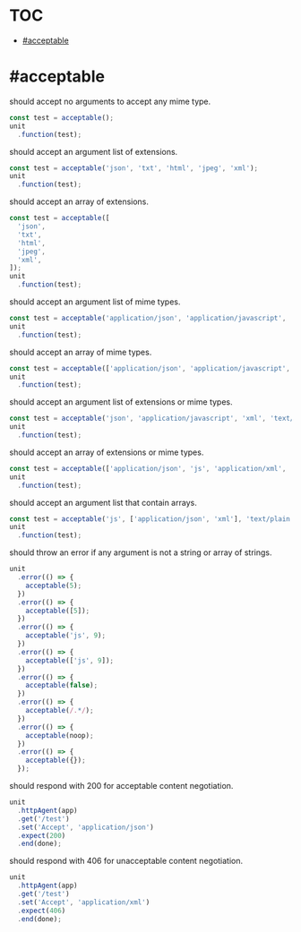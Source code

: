 # TOC
   - [#acceptable](#acceptable)
<a name=""></a>
 
<a name="acceptable"></a>
# #acceptable
should accept no arguments to accept any mime type.

```js
const test = acceptable();
unit
  .function(test);
```

should accept an argument list of extensions.

```js
const test = acceptable('json', 'txt', 'html', 'jpeg', 'xml');
unit
  .function(test);
```

should accept an array of extensions.

```js
const test = acceptable([
  'json',
  'txt',
  'html',
  'jpeg',
  'xml',
]);
unit
  .function(test);
```

should accept an argument list of mime types.

```js
const test = acceptable('application/json', 'application/javascript', 'text/plain');
unit
  .function(test);
```

should accept an array of mime types.

```js
const test = acceptable(['application/json', 'application/javascript', 'text/plain']);
unit
  .function(test);
```

should accept an argument list of extensions or mime types.

```js
const test = acceptable('json', 'application/javascript', 'xml', 'text/plain');
unit
  .function(test);
```

should accept an array of extensions or mime types.

```js
const test = acceptable(['application/json', 'js', 'application/xml', 'txt']);
unit
  .function(test);
```

should accept an argument list that contain arrays.

```js
const test = acceptable('js', ['application/json', 'xml'], 'text/plain');
unit
  .function(test);
```

should throw an error if any argument is not a string or array of strings.

```js
unit
  .error(() => {
    acceptable(5);
  })
  .error(() => {
    acceptable([5]);
  })
  .error(() => {
    acceptable('js', 9);
  })
  .error(() => {
    acceptable(['js', 9]);
  })
  .error(() => {
    acceptable(false);
  })
  .error(() => {
    acceptable(/.*/);
  })
  .error(() => {
    acceptable(noop);
  })
  .error(() => {
    acceptable({});
  });
```

should respond with 200 for acceptable content negotiation.

```js
unit
  .httpAgent(app)
  .get('/test')
  .set('Accept', 'application/json')
  .expect(200)
  .end(done);
```

should respond with 406 for unacceptable content negotiation.

```js
unit
  .httpAgent(app)
  .get('/test')
  .set('Accept', 'application/xml')
  .expect(406)
  .end(done);
```

